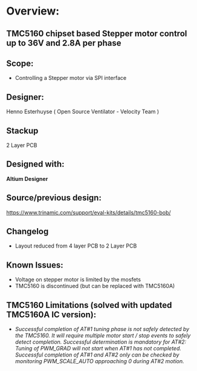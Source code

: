 # Overview: 
**TMC5160 chipset based Stepper motor control up to 36V and 2.8A per phase**
---
## Scope:
- Controlling a Stepper motor via SPI interface

## Designer:
Henno Esterhuyse  ( Open Source Ventilator - Velocity Team )

## Stackup
2 Layer PCB

## Designed with:
**Altium Designer**

## Source/previous design:
https://www.trinamic.com/support/eval-kits/details/tmc5160-bob/

## Changelog
- Layout reduced from 4 layer PCB to 2 Layer PCB

## Known Issues:
- Voltage on stepper motor is limited by the mosfets
- TMC5160 is discontinued (but can be replaced with TMC5160A)

## TMC5160 Limitations (solved with updated TMC5160A IC version): 
- *Successful completion of AT#1 tuning phase is not safely detected by the TMC5160. It will require multiple motor start / stop events to safely detect completion. Successful determination is mandatory for AT#2: Tuning of PWM_GRAD will not start when AT#1 has not completed. Successful completion of AT#1 and AT#2 only can be checked by monitoring PWM_SCALE_AUTO approaching 0 during AT#2 motion.*
